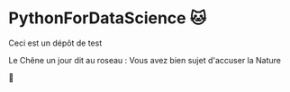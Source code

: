 # PythonForDataScience :cat:
Ceci est un dépôt de test

Le Chêne un jour dit au roseau :
Vous avez bien sujet d'accuser la Nature

:koala: